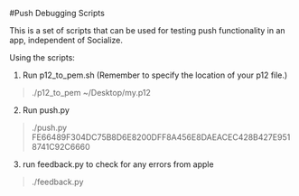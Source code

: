 #Push Debugging Scripts


This is a set of scripts that can be used for testing push functionality in an app,
independent of Socialize.

Using the scripts:

1) Run p12_to_pem.sh <p12> (Remember to specify the location of your p12 file.)

> ./p12_to_pem ~/Desktop/my.p12

2) Run push.py <TOKEN>
> ./push.py FE66489F304DC75B8D6E8200DFF8A456E8DAEACEC428B427E9518741C92C6660

3) run feedback.py to check for any errors from apple
> ./feedback.py

